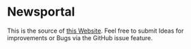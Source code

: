 # Newsportal
This is the source of [this Website](https://www.maurice.oeger.li). Feel free to submit Ideas for improvements or Bugs 
via the GitHub issue feature.
